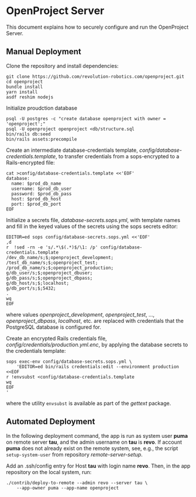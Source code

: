 # OpenProject Server

This document explains how to securely configure and run the OpenProject Server.

## Manual Deployment

Clone the repository and install dependencies:

```shell
git clone https://github.com/revolution-robotics.com/openproject.git
cd openproject
bundle install
yarn install
asdf reshim nodejs
```

Initialize proudction database

```shell
psql -U postgres -c "create database openproject with owner = 'openproject';"
psql -U openproject openproject <db/structure.sql
bin/rails db:seed
bin/rails assets:precompile
```

Create an intermediate database-credentials template,
*config/database-credentials.template*, to transfer credentials from a
sops-encrypted to a Rails-encrypted file:


```shell
cat >config/database-credentials.template <<'EOF'
database:
  name: $prod_db_name
  username: $prod_db_user
  password: $prod_db_pass
  host: $prod_db_host
  port: $prod_db_port
EOF
```

Initialize a secrets file, *database-secrets.sops.yml*, with template
names and fill in the keyed values of the secrets using the sops
secrets editor:

```shell
EDITOR=ed sops config/database-secrets.sops.yml <<'EOF'
,d
r  !sed -rn -e 's/.*\$(.*)$/\1: /p' config/database-credentials.template
/dev_db_name/s;$;openproject_development;
/test_db_name/s;$;openproject_test;
/prod_db_name/s;$;openproject_production;
g/db_user/s;$;openproject_dbuser;
g/db_pass/s;$;openproject_dbpass;
g/db_host/s;$;localhost;
g/db_port/s;$;5432;
.
wq
EOF
```

where values *openproject_development*, *openproject_test*, ..., *openproject_dbpass*,
*localhost*,  etc. are replaced with credentials that the PostgreSQL
database is configured for.

Create an encrypted Rails credentials file, *config/credentials/production.yml.enc*, by
applying the database secrets to the credentials template:

```shell
sops exec-env config/database-secrets.sops.yml \
    'EDITOR=ed bin/rails credentials:edit --environment production <<EOF
r !envsubst <config/database-credentials.template
wq
EOF
'
```

where the utility `envsubst` is available as part of the *gettext*
package.

## Automated Deployment

In the following deployment command, the app is run as system user
**puma** on remote server **tau**, and the admin username on **tau**
is **revo**. If account **puma** does not already exist on the remote
system, see, e.g., the script `setup-system-user` from repository
*remote-server-setup*.

Add an .ssh/config entry for Host **tau** with login name **revo**. Then,
in the app repository on the local system, run:

```shell
./contrib/deploy-to-remote --admin revo --server tau \
    --app-owner puma --app-name openproject
```
